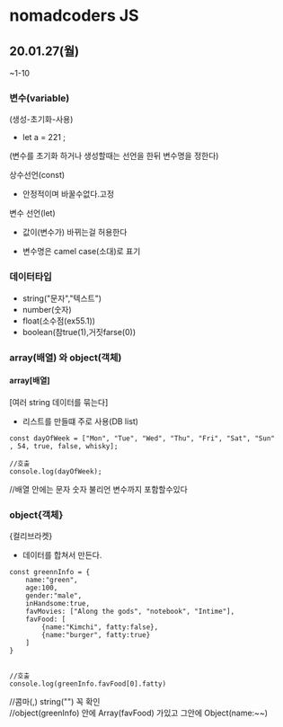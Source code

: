 #  nomadcoders JS

## 20.01.27(월)
~1-10
### 변수(variable)

(생성-초기화-사용)
+ let a = 221 ; 

(변수를 초기화 하거나 생성할때는 선언을 한뒤 변수명을 정한다)

상수선언(const)
+ 안정적이며 바꿀수없다.고정

변수 선언(let)
+ 값이(변수가) 바뀌는걸 허용한다

+ 변수명은 camel case(소대)로 표기

### 데이터타입 

+ string("문자","텍스트")
+ number(숫자)
+ float(소수점(ex55.1))
+ boolean(참true(1),거짓farse(0))

### array(배열) 와 object(객체)

#### array[배열] 
[여러 string 데이터를  묶는다]

+ 리스트를 만들떄 주로 사용(DB list)

~~~
const dayOfWeek = ["Mon", "Tue", "Wed", "Thu", "Fri", "Sat", "Sun"
, 54, true, false, whisky];

//호출
console.log(dayOfWeek);
~~~

//배열 안에는 문자 숫자 불리언 변수까지 포함할수있다

### object{객체}
{컬리브라켓}

+ 데이터를 합쳐서 만든다.
~~~
const greennInfo = {
    name:"green",
    age:100,
    gender:"male",
    inHandsome:true,
    favMovies: ["Along the gods", "notebook", "Intime"],
    favFood: [
        {name:"Kimchi", fatty:false}, 
        {name:"burger", fatty:true}
    ]
}


//호출
console.log(greenInfo.favFood[0].fatty)
~~~

//콤마(,) string("") 꼭 확인   
//object(greenInfo) 안에 Array(favFood) 가있고 그안에 Object(name:~~)
